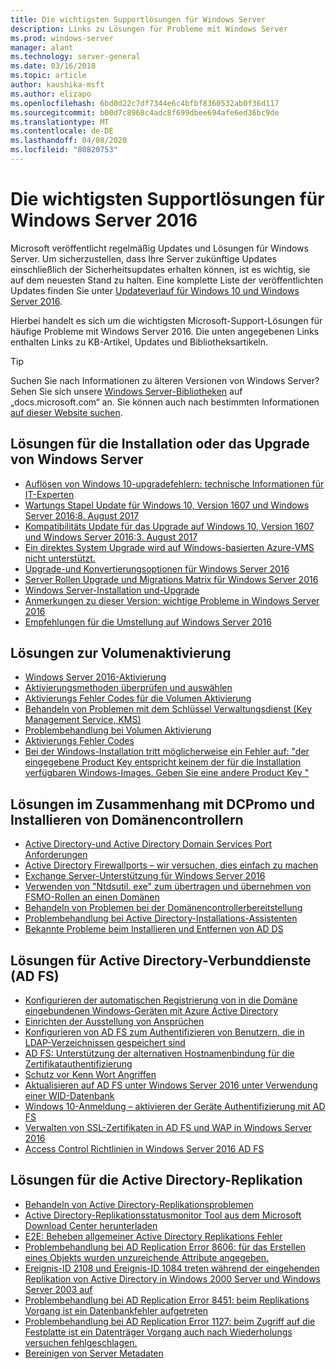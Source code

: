 ```yaml
---
title: Die wichtigsten Supportlösungen für Windows Server
description: Links zu Lösungen für Probleme mit Windows Server
ms.prod: windows-server
manager: alant
ms.technology: server-general
ms.date: 03/16/2018
ms.topic: article
author: kaushika-msft
ms.author: elizapo
ms.openlocfilehash: 6bd0d22c7df7344e6c4bfbf8360532ab0f36d117
ms.sourcegitcommit: b00d7c8968c4adc8f699dbee694afe6ed36bc9de
ms.translationtype: MT
ms.contentlocale: de-DE
ms.lasthandoff: 04/08/2020
ms.locfileid: "80820753"
---
```

# <a name="top-support-solutions-for-windows-server-2016"></a>Die wichtigsten Supportlösungen für Windows Server 2016

Microsoft veröffentlicht regelmäßig Updates und Lösungen für Windows Server. Um sicherzustellen, dass Ihre Server zukünftige Updates einschließlich der Sicherheitsupdates erhalten können, ist es wichtig, sie auf dem neuesten Stand zu halten. Eine komplette Liste der veröffentlichten Updates finden Sie unter [Updateverlauf für Windows 10 und Windows Server 2016](https://support.microsoft.com/help/4000825/windows-10-windows-server-2016-update-history).

Hierbei handelt es sich um die wichtigsten Microsoft-Support-Lösungen für häufige Probleme mit Windows Server 2016. Die unten angegebenen Links enthalten Links zu KB-Artikel, Updates und Bibliotheksartikeln.

>[!TIP]
> Suchen Sie nach Informationen zu älteren Versionen von Windows Server? Sehen Sie sich unsere [Windows Server-Bibliotheken](/previous-versions/windows/) auf „docs.microsoft.com“ an. Sie können auch nach bestimmten Informationen [auf dieser Website suchen](https://docs.microsoft.com/search/index?search=Windows+Server&dataSource=previousVersions).

## <a name="solutions-for-installing-or-upgrading-windows-server"></a>Lösungen für die Installation oder das Upgrade von Windows Server

- [Auflösen von Windows 10-upgradefehlern: technische Informationen für IT-Experten](https://docs.microsoft.com/windows/deployment/upgrade/resolve-windows-10-upgrade-errors)
- [Wartungs Stapel Update für Windows 10, Version 1607 und Windows Server 2016:8. August 2017](https://support.microsoft.com/help/4035631)
- [Kompatibilitäts Update für das Upgrade auf Windows 10, Version 1607 und Windows Server 2016:3. August 2017](https://support.microsoft.com/help/4033524)
- [Ein direktes System Upgrade wird auf Windows-basierten Azure-VMS nicht unterstützt.](https://support.microsoft.com/help/4014997)
- [Upgrade-und Konvertierungsoptionen für Windows Server 2016](../get-started/supported-upgrade-paths.md)
- [Server Rollen Upgrade und Migrations Matrix für Windows Server 2016](../get-started/server-role-upgradeability-table.md)
- [Windows Server-Installation und-Upgrade](../get-started/installation-and-upgrade.md)
- [Anmerkungen zu dieser Version: wichtige Probleme in Windows Server 2016](../get-started/windows-server-2016-ga-release-notes.md)
- [Empfehlungen für die Umstellung auf Windows Server 2016](../get-started/recommendations-moving-to-server2016.md)

## <a name="solutions-for-volume-activation"></a>Lösungen zur Volumenaktivierung
- [Windows Server 2016-Aktivierung](../get-started/server-2016-activation.md)
- [Aktivierungsmethoden überprüfen und auswählen](https://technet.microsoft.com/library/jj134256(ws.11).aspx)
- [Aktivierungs Fehler Codes für die Volumen Aktivierung](https://technet.microsoft.com/library/dn502528.aspx)
- [Behandeln von Problemen mit dem Schlüssel Verwaltungsdienst (Key Management Service, KMS)](https://technet.microsoft.com/library/ee939272.aspx)
- [Problembehandlung bei Volumen Aktivierung](https://technet.microsoft.com/library/ff793439.aspx)
- [Aktivierungs Fehler Codes](https://technet.microsoft.com/library/ff793399.aspx)
- [Bei der Windows-Installation tritt möglicherweise ein Fehler auf: "der eingegebene Product Key entspricht keinem der für die Installation verfügbaren Windows-Images. Geben Sie eine andere Product Key "](https://support.microsoft.com/help/2796988/windows-8-or-windows-server-2012-installation-may-fail-with-error-mess)

## <a name="solutions-related-to-dcpromo-and-installing-domain-controllers"></a>Lösungen im Zusammenhang mit DCPromo und Installieren von Domänencontrollern
- [Active Directory-und Active Directory Domain Services Port Anforderungen](https://technet.microsoft.com/library/dd772723(v=ws.10).aspx)
- [Active Directory Firewallports – wir versuchen, dies einfach zu machen](http://blogs.msmvps.com/acefekay/2011/11/01/active-directory-firewall-ports-let-s-try-to-make-this-simple/)
- [Exchange Server-Unterstützung für Windows Server 2016](https://technet.microsoft.com/library/ff728623(v=exchg.150).aspx)
- [Verwenden von "Ntdsutil. exe" zum übertragen und übernehmen von FSMO-Rollen an einen Domänen](https://support.microsoft.com/kb/255504)
- [Behandeln von Problemen bei der Domänencontrollerbereitstellung](../identity/ad-ds/deploy/troubleshooting-domain-controller-deployment.md)
- [Problembehandlung bei Active Directory-Installations-Assistenten](https://msdn.microsoft.com/library/bb727058.aspx)
- [Bekannte Probleme beim Installieren und Entfernen von AD DS](https://technet.microsoft.com/library/cc754463(v=ws.10).aspx)

## <a name="solutions-for-active-directory-federation-services-ad-fs"></a>Lösungen für Active Directory-Verbunddienste (AD FS)
- [Konfigurieren der automatischen Registrierung von in die Domäne eingebundenen Windows-Geräten mit Azure Active Directory](/azure/active-directory/active-directory-conditional-access-automatic-device-registration-setup)
- [Einrichten der Ausstellung von Ansprüchen](/azure/active-directory/device-management-hybrid-azuread-joined-devices-setup#step-2-setup-issuance-of-claims)
- [Konfigurieren von AD FS zum Authentifizieren von Benutzern, die in LDAP-Verzeichnissen gespeichert sind](../identity/ad-fs/operations/configure-ad-fs-to-authenticate-users-stored-in-ldap-directories.md)
- [AD FS: Unterstützung der alternativen Hostnamenbindung für die Zertifikatauthentifizierung](../identity/ad-fs/operations/ad-fs-support-for-alternate-hostname-binding-for-certificate-authentication.md)
- [Schutz vor Kenn Wort Angriffen](https://blogs.technet.microsoft.com/tspring/2017/01/20/federated-to-microsoft-cloud-and-account-lockouts/)
- [Aktualisieren auf AD FS unter Windows Server 2016 unter Verwendung einer WID-Datenbank](../identity/ad-fs/deployment/upgrading-to-ad-fs-in-windows-server-2016.md)
- [Windows 10-Anmeldung – aktivieren der Geräte Authentifizierung mit AD FS](../identity/ad-fs/operations/configure-device-based-conditional-access-on-premises.md)
- [Verwalten von SSL-Zertifikaten in AD FS und WAP in Windows Server 2016](../identity/ad-fs/operations/manage-ssl-certificates-ad-fs-wap-2016.md)
- [Access Control Richtlinien in Windows Server 2016 AD FS](../identity/ad-fs/operations/access-control-policies-in-ad-fs.md)

## <a name="solutions-related-to-active-directory-replication"></a>Lösungen für die Active Directory-Replikation

- [Behandeln von Active Directory-Replikationsproblemen](../identity/ad-ds/manage/troubleshoot/troubleshooting-active-directory-replication-problems.md)
- [Active Directory-Replikationsstatusmonitor Tool aus dem Microsoft Download Center herunterladen](https://www.microsoft.com/en-in/download/details.aspx?id=30005)
- [E2E: Beheben allgemeiner Active Directory Replikations Fehler](https://support.microsoft.com/kb/3108513)
- [Problembehandlung bei AD Replication Error 8606: für das Erstellen eines Objekts wurden unzureichende Attribute angegeben.](https://support.microsoft.com/kb/2028495)
- [Ereignis-ID 2108 und Ereignis-ID 1084 treten während der eingehenden Replikation von Active Directory in Windows 2000 Server und Windows Server 2003 auf](https://support.microsoft.com/kb/837932)
- [Problembehandlung bei AD Replication Error 8451: beim Replikations Vorgang ist ein Datenbankfehler aufgetreten](https://support.microsoft.com/kb/2645996)
- [Problembehandlung bei AD Replication Error 1127: beim Zugriff auf die Festplatte ist ein Datenträger Vorgang auch nach Wiederholungs versuchen fehlgeschlagen.](https://support.microsoft.com/kb/2025726)
- [Bereinigen von Server Metadaten](https://technet.microsoft.com/library/cc816907.aspx)